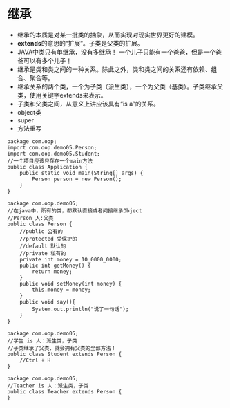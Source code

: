 # 继承

- 继承的本质是对某一批类的抽象，从而实现对现实世界更好的建模。
- **extends**的意思的“扩展”。子类是父类的扩展。
- JAVA中类只有单继承，没有多继承！ 一个儿子只能有一个爸爸，但是一个爸爸可以有多个儿子！
- 继承是类和类之间的一种关系。除此之外，类和类之间的关系还有依赖、组合、聚合等。
- 继承关系的两个类，一个为子类（派生类），一个为父类（基类）。子类继承父类，使用关键字extends来表示。
- 子类和父类之间，从意义上讲应该具有“is a”的关系。
- object类
- super
- 方法重写

```
package com.oop;
import com.oop.demo05.Person;
import com.oop.demo05.Student;
//一个项目应该只存在一个main方法
public class Application {
    public static void main(String[] args) {
        Person person = new Person();
    }
}
```

```
package com.oop.demo05;
//在java中，所有的类，都默认直接或者间接继承Object
//Person 人:父类
public class Person {
    //public 公有的
    //protected 受保护的
    //default 默认的
    //private 私有的
    private int money = 10_0000_0000;
    public int getMoney() {
        return money;
    }
    public void setMoney(int money) {
        this.money = money;
    }
    public void say(){
        System.out.println("说了一句话");
    }
}
```

```
package com.oop.demo05;
//学生 is 人：派生类，子类
//子类继承了父类，就会拥有父类的全部方法！
public class Student extends Person {
    //Ctrl + H
}
```

```
package com.oop.demo05;
//Teacher is 人：派生类，子类
public class Teacher extends Person {
}
```

